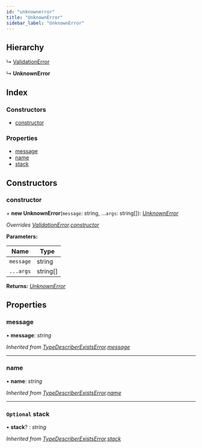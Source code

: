 ```yaml
---
id: "unknownerror"
title: "UnknownError"
sidebar_label: "UnknownError"
---
```


## Hierarchy

  ↳ [ValidationError](validationerror.md)

  ↳ **UnknownError**

## Index

### Constructors

* [constructor](unknownerror.md#constructor)

### Properties

* [message](unknownerror.md#message)
* [name](unknownerror.md#name)
* [stack](unknownerror.md#optional-stack)

## Constructors

###  constructor

\+ **new UnknownError**(`message`: string, ...`args`: string[]): *[UnknownError](unknownerror.md)*

*Overrides [ValidationError](validationerror.md).[constructor](validationerror.md#constructor)*

**Parameters:**

Name | Type |
------ | ------ |
`message` | string |
`...args` | string[] |

**Returns:** *[UnknownError](unknownerror.md)*

## Properties

###  message

• **message**: *string*

*Inherited from [TypeDescriberExistsError](typedescriberexistserror.md).[message](typedescriberexistserror.md#message)*

___

###  name

• **name**: *string*

*Inherited from [TypeDescriberExistsError](typedescriberexistserror.md).[name](typedescriberexistserror.md#name)*

___

### `Optional` stack

• **stack**? : *string*

*Inherited from [TypeDescriberExistsError](typedescriberexistserror.md).[stack](typedescriberexistserror.md#optional-stack)*
